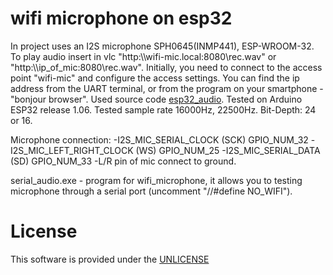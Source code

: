 # wifi microphone on esp32

  In project uses an  I2S microphone SPH0645(INMP441), ESP-WROOM-32.
  To play audio insert in vlc  "http:\\\wifi-mic.local:8080\rec.wav"  or "http:\\\ip_of_mic:8080\rec.wav".
  Initially, you need to connect to the access point "wifi-mic" and configure the access settings.
  You can find the ip address from the UART terminal, or from the program on your smartphone - "bonjour browser".
  Used source code <a href="https://github.com/atomic14/esp32_audio" rel="nofollow">esp32_audio</a>.
  Tested on Arduino ESP32 release 1.06.
  Tested sample rate 16000Hz, 22500Hz.
  Bit-Depth: 24 or 16.
  
  Microphone connection: 
   -I2S_MIC_SERIAL_CLOCK      (SCK)      GPIO_NUM_32
   -I2S_MIC_LEFT_RIGHT_CLOCK  (WS)       GPIO_NUM_25
   -I2S_MIC_SERIAL_DATA       (SD)       GPIO_NUM_33
   -L/R pin of mic connect to ground.
  
  serial_audio.exe - program for wifi_microphone,  it allows you to testing  microphone through a serial port (uncomment  "//#define NO_WIFI").
  



# License

  This software is provided under the  <a href="http://unlicense.org/" rel="nofollow">UNLICENSE</a>

